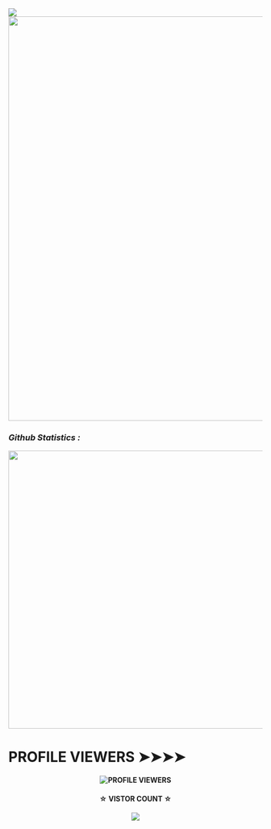 <img src="https://readme-typing-svg.herokuapp.com/?lines=Hey+%F0%9F%91%8B,I%27m+this•Angga-Z☆.....;Nice+to+see+you....!&size=25"> 

<img width="800px" src="https://user-images.githubusercontent.com/116461/76165260-c6c00500-6112-11ea-9cda-0a6cb9b72e8f.gif" />

<h3><b><i> Github Statistics :</i></b></h3>
<a href="https://github.com/Bajingan-Z"><img width=550 src="https://github-profile-trophy.vercel.app/?username=Bajingan-Z&theme=dracula&no-frame=true&title=Followers,Stars,Commit,Repository,Issues"/></a>

<h4 align="center">

# PROFILE VIEWERS ➤➤➤➤
<h4 align="center">

![PROFILE VIEWERS](https://gpvc.arturio.dev/Bajingan-Z) 

<h4 align="center">
☆ <b>VISTOR COUNT ☆
  <h4 align="center">

  <img src="https://profile-counter.glitch.me/N1ght420/count.svg" />
